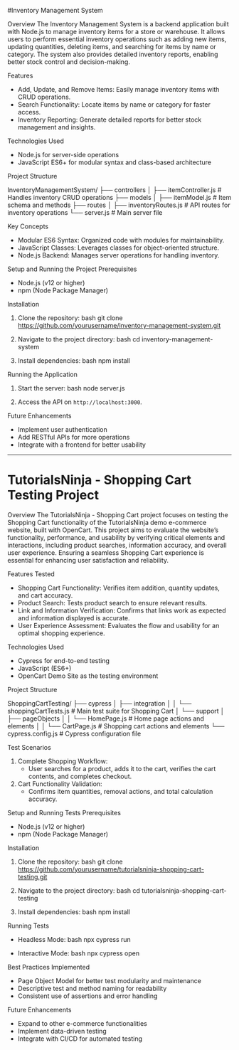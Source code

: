 #Inventory Management System

 Overview
The Inventory Management System is a backend application built with Node.js to manage inventory items for a store or warehouse. It allows users to perform essential inventory operations such as adding new items, updating quantities, deleting items, and searching for items by name or category. The system also provides detailed inventory reports, enabling better stock control and decision-making.

 Features
- Add, Update, and Remove Items: Easily manage inventory items with CRUD operations.
- Search Functionality: Locate items by name or category for faster access.
- Inventory Reporting: Generate detailed reports for better stock management and insights.
  
 Technologies Used
- Node.js for server-side operations
- JavaScript ES6+ for modular syntax and class-based architecture

 Project Structure

InventoryManagementSystem/
├── controllers
│   ├── itemController.js           # Handles inventory CRUD operations
├── models
│   ├── itemModel.js                # Item schema and methods
├── routes
│   ├── inventoryRoutes.js          # API routes for inventory operations
└── server.js                       # Main server file


 Key Concepts
- Modular ES6 Syntax: Organized code with modules for maintainability.
- JavaScript Classes: Leverages classes for object-oriented structure.
- Node.js Backend: Manages server operations for handling inventory.

 Setup and Running the Project
Prerequisites  
- Node.js (v12 or higher)
- npm (Node Package Manager)

Installation
1. Clone the repository:
    bash
    git clone https://github.com/yourusername/inventory-management-system.git
    
2. Navigate to the project directory:
    bash
    cd inventory-management-system
    
3. Install dependencies:
    bash
    npm install
    

Running the Application
1. Start the server:
    bash
    node server.js
    
2. Access the API on `http://localhost:3000`.

 Future Enhancements
- Implement user authentication
- Add RESTful APIs for more operations
- Integrate with a frontend for better usability

---

# TutorialsNinja - Shopping Cart Testing Project

 Overview
The TutorialsNinja - Shopping Cart project focuses on testing the Shopping Cart functionality of the TutorialsNinja demo e-commerce website, built with OpenCart. This project aims to evaluate the website’s functionality, performance, and usability by verifying critical elements and interactions, including product searches, information accuracy, and overall user experience. Ensuring a seamless Shopping Cart experience is essential for enhancing user satisfaction and reliability.

 Features Tested
- Shopping Cart Functionality: Verifies item addition, quantity updates, and cart accuracy.
- Product Search: Tests product search to ensure relevant results.
- Link and Information Verification: Confirms that links work as expected and information displayed is accurate.
- User Experience Assessment: Evaluates the flow and usability for an optimal shopping experience.

 Technologies Used
- Cypress for end-to-end testing
- JavaScript (ES6+)
- OpenCart Demo Site as the testing environment

 Project Structure

ShoppingCartTesting/
├── cypress
│   ├── integration
│   │   └── shoppingCartTests.js     # Main test suite for Shopping Cart
│   └── support
│       ├── pageObjects
│       │   └── HomePage.js          # Home page actions and elements
│       │   └── CartPage.js          # Shopping cart actions and elements
└── cypress.config.js                # Cypress configuration file


 Test Scenarios
1. Complete Shopping Workflow: 
    - User searches for a product, adds it to the cart, verifies the cart contents, and completes checkout.
2. Cart Functionality Validation:
    - Confirms item quantities, removal actions, and total calculation accuracy.

 Setup and Running Tests
Prerequisites  
- Node.js (v12 or higher)
- npm (Node Package Manager)

Installation
1. Clone the repository:
    bash
    git clone https://github.com/yourusername/tutorialsninja-shopping-cart-testing.git
    
2. Navigate to the project directory:
    bash
    cd tutorialsninja-shopping-cart-testing
    
3. Install dependencies:
    bash
    npm install
    

Running Tests
- Headless Mode:
    bash
    npx cypress run
    
- Interactive Mode:
    bash
    npx cypress open
    

 Best Practices Implemented
- Page Object Model for better test modularity and maintenance
- Descriptive test and method naming for readability
- Consistent use of assertions and error handling

 Future Enhancements
- Expand to other e-commerce functionalities
- Implement data-driven testing
- Integrate with CI/CD for automated testing
